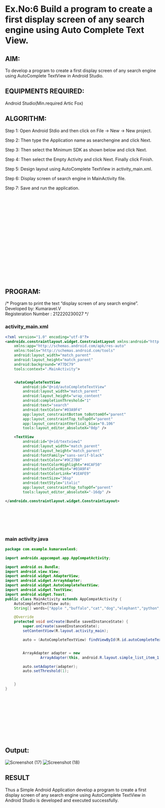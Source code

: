 # Ex.No:6 Build a program to create a first display screen of any search engine using Auto Complete Text View.
## AIM:

To develop a program to create a first display screen of any search engine using AutoComplete TextView in Android Studio.

## EQUIPMENTS REQUIRED:

Android Studio(Min.required Artic Fox)

## ALGORITHM:

Step 1: Open Android Stdio and then click on File -> New -> New project.

Step 2: Then type the Application name as searchengine and click Next. 

Step 3: Then select the Minimum SDK as shown below and click Next.

Step 4: Then select the Empty Activity and click Next. Finally click Finish.

Step 5: Design layout using AutoComplete TextView in activity_main.xml.

Step 6: Display screen of search engine in MainActivity file.

Step 7: Save and run the application.

<br></br>
<br></br>
<br></br>
<br></br>
<br></br>
<br></br>
<br></br>
<br></br>
## PROGRAM:

/*
Program to print the text “display screen of any search engine”.<br>
Developed by: Kumaravel.V  
Registeration Number : 212220230027
*/

### activity_main.xml
```xml
<?xml version="1.0" encoding="utf-8"?>
<androidx.constraintlayout.widget.ConstraintLayout xmlns:android="http://schemas.android.com/apk/res/android"
    xmlns:app="http://schemas.android.com/apk/res-auto"
    xmlns:tools="http://schemas.android.com/tools"
    android:layout_width="match_parent"
    android:layout_height="match_parent"
    android:background="#77DC79"
    tools:context=".MainActivity">


    <AutoCompleteTextView
        android:id="@+id/autoCompleteTextView"
        android:layout_width="match_parent"
        android:layout_height="wrap_content"
        android:completionThreshold="1"
        android:text="search"
        android:textColor="#03A9F4"
        app:layout_constraintBottom_toBottomOf="parent"
        app:layout_constraintTop_toTopOf="parent"
        app:layout_constraintVertical_bias="0.106"
        tools:layout_editor_absoluteX="0dp" />

    <TextView
        android:id="@+id/textview1"
        android:layout_width="match_parent"
        android:layout_height="match_parent"
        android:fontFamily="sans-serif-black"
        android:textColor="#9C27B0"
        android:textColorHighlight="#4CAF50"
        android:textColorHint="#03A9F4"
        android:textColorLink="#1EAFE9"
        android:textSize="36sp"
        android:textStyle="italic"
        app:layout_constraintTop_toTopOf="parent"
        tools:layout_editor_absoluteX="-16dp" />

</androidx.constraintlayout.widget.ConstraintLayout>
```
<br></br>
<br></br>


### main activity.java

```java
package com.example.kumaravelex6;

import androidx.appcompat.app.AppCompatActivity;

import android.os.Bundle;
import android.view.View;
import android.widget.AdapterView;
import android.widget.ArrayAdapter;
import android.widget.AutoCompleteTextView;
import android.widget.TextView;
import android.widget.Toast;
public class MainActivity extends AppCompatActivity {
    AutoCompleteTextView auto;
    String[] words={"Apple ","buffalo","cat","dog","elephant","python","kit","lick","sight","tick","zebraz"};

    @Override
    protected void onCreate(Bundle savedInstanceState) {
        super.onCreate(savedInstanceState);
        setContentView(R.layout.activity_main);

        auto = (AutoCompleteTextView) findViewById(R.id.autoCompleteTextView);


        ArrayAdapter adapter = new
                ArrayAdapter(this, android.R.layout.simple_list_item_1, words);

        auto.setAdapter(adapter);
        auto.setThreshold(1);


    }
}

```
<br></br>
<br></br>
<br></br>
<br></br>
## Output:

![Screenshot (17)](https://user-images.githubusercontent.com/75235334/169633959-1b96e06c-fec6-43e9-bbbf-4a91d9840925.png)
![Screenshot (18)](https://user-images.githubusercontent.com/75235334/169634003-00632d8b-1b6a-4cc2-8330-a3683279a06b.png)


## RESULT
Thus a Simple Android Application develop a program to create a first display screen of any search engine using AutoComplete TextView in Android Studio is developed and executed successfully.

